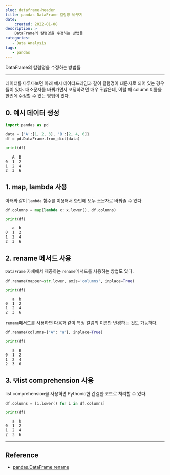 ```yaml
---
slug: dataframe-header
title: pandas DataFrame 칼럼명 바꾸기
date:
    created: 2022-01-08
description: >
    DataFrame의 칼럼명을 수정하는 방법들
categories:
   - Data Analysis
tags: 
   - pandas
---
```


DataFrame의 칼럼명을 수정하는 방법들  

<!-- more -->

---

데이터를 다루다보면 아래 예시 데이터프레임과 같이 칼럼명이 대문자로 되어 있는 경우들이 있다. 대소문자를 바꿔가면서 코딩하려면 매우 귀찮은데, 이럴 때 column 이름을 한번에 수정할 수 있는 방법이 있다.  

## 0. 예시 데이터 생성

```python
import pandas as pd

data = {'A':[1, 2, 3], 'B':[2, 4, 6]}
df = pd.DataFrame.from_dict(data)

print(df)
```
```
   A  B
0  1  2
1  2  4
2  3  6
```

## 1. map, lambda 사용

아래와 같이 `lambda` 함수를 이용해서 한번에 모두 소문자로 바꿔줄 수 있다.

```python
df.columns = map(lambda x: x.lower(), df.columns)

print(df)
```
```
   a  b
0  1  2
1  2  4
2  3  6
```

## 2. rename 메서드 사용

`DataFrame` 자체에서 제공하는 `rename`메서드를 사용하는 방법도 있다.  

```python
df.rename(mapper=str.lower, axis='columns', inplace=True)

print(df)
```
```
   a  b
0  1  2
1  2  4
2  3  6
```

`rename`메서드를 사용하면 다음과 같이 특정 칼럼의 이름만 변경하는 것도 가능하다.

```python
df.rename(columns={"A": "a"}, inplace=True)

print(df)
```
```
   a  B
0  1  2
1  2  4
2  3  6
```

## 3. 💡list comprehension 사용

list comprehension을 사용하면 Pythonic한 간결한 코드로 처리할 수 있다.  

```python
df.columns = [i.lower() for i in df.columns]

print(df)
```
```
   a  b
0  1  2
1  2  4
2  3  6
```

---
## Reference
- [pandas.DataFrame.rename](https://pandas.pydata.org/docs/reference/api/pandas.DataFrame.rename.html)
